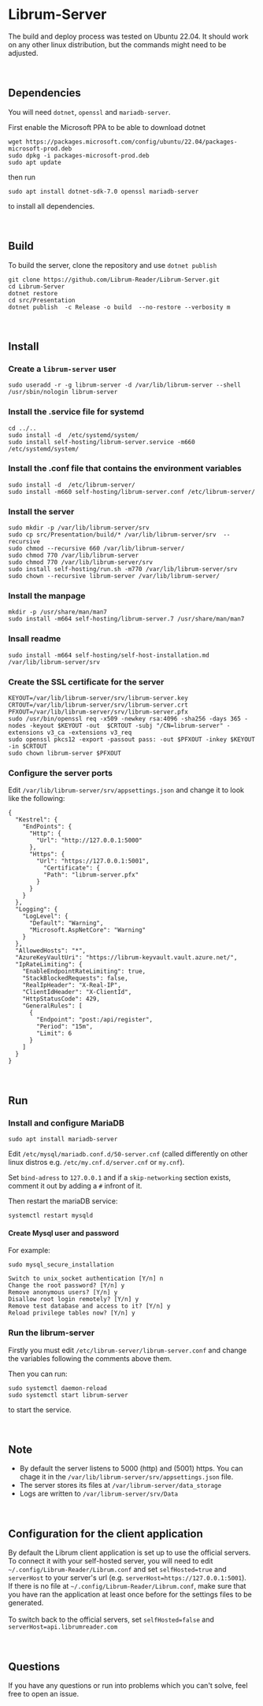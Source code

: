 # Librum-Server
The build and deploy process was tested on Ubuntu 22.04. It should work on any other linux distribution, but the commands might need to be adjusted. 

<br>

## Dependencies

You will need `dotnet`, `openssl` and `mariadb-server`.

First enable the Microsoft PPA to be able to download dotnet
```
wget https://packages.microsoft.com/config/ubuntu/22.04/packages-microsoft-prod.deb 
sudo dpkg -i packages-microsoft-prod.deb
sudo apt update
```
then run
```
sudo apt install dotnet-sdk-7.0 openssl mariadb-server
```
to install all dependencies.

<br>

## Build

To build the server, clone the repository and use `dotnet publish`

```
git clone https://github.com/Librum-Reader/Librum-Server.git
cd Librum-Server
dotnet restore
cd src/Presentation
dotnet publish  -c Release -o build  --no-restore --verbosity m

```

<br>

## Install
### Create a `librum-server` user

```
sudo useradd -r -g librum-server -d /var/lib/librum-server --shell /usr/sbin/nologin librum-server 
```

### Install the .service file for systemd  

```
cd ../..
sudo install -d  /etc/systemd/system/
sudo install self-hosting/librum-server.service -m660  /etc/systemd/system/
```

### Install the .conf file that contains the environment variables

```
sudo install -d  /etc/librum-server/
sudo install -m660 self-hosting/librum-server.conf /etc/librum-server/
```

### Install the server

```
sudo mkdir -p /var/lib/librum-server/srv
sudo cp src/Presentation/build/* /var/lib/librum-server/srv  --recursive
sudo chmod --recursive 660 /var/lib/librum-server/
sudo chmod 770 /var/lib/librum-server
sudo chmod 770 /var/lib/librum-server/srv
sudo install self-hosting/run.sh -m770 /var/lib/librum-server/srv
sudo chown --recursive librum-server /var/lib/librum-server/
```

### Install the manpage  

```
mkdir -p /usr/share/man/man7  
sudo install -m664 self-hosting/librum-server.7 /usr/share/man/man7
```

### Insall readme

```
sudo install -m664 self-hosting/self-host-installation.md /var/lib/librum-server/srv
```

### Create the SSL certificate for the server  

```
KEYOUT=/var/lib/librum-server/srv/librum-server.key
CRTOUT=/var/lib/librum-server/srv/librum-server.crt
PFXOUT=/var/lib/librum-server/srv/librum-server.pfx
sudo /usr/bin/openssl req -x509 -newkey rsa:4096 -sha256 -days 365 -nodes -keyout $KEYOUT -out  $CRTOUT -subj "/CN=librum-server" -extensions v3_ca -extensions v3_req 
sudo openssl pkcs12 -export -passout pass: -out $PFXOUT -inkey $KEYOUT -in $CRTOUT
sudo chown librum-server $PFXOUT 
```

### Configure the server ports  

Edit `/var/lib/librum-server/srv/appsettings.json` and change it to look like the following:

```
{
  "Kestrel": {
    "EndPoints": {
      "Http": {
        "Url": "http://127.0.0.1:5000"
      },
      "Https": {
        "Url": "https://127.0.0.1:5001",
		  "Certificate": {
          "Path": "librum-server.pfx"
        }
      }
    }
  },
  "Logging": {
    "LogLevel": {
      "Default": "Warning",
      "Microsoft.AspNetCore": "Warning"
    }
  },
  "AllowedHosts": "*",
  "AzureKeyVaultUri": "https://librum-keyvault.vault.azure.net/",
  "IpRateLimiting": {
    "EnableEndpointRateLimiting": true,
    "StackBlockedRequests": false,
    "RealIpHeader": "X-Real-IP",
    "ClientIdHeader": "X-ClientId",
    "HttpStatusCode": 429,
    "GeneralRules": [
      {
        "Endpoint": "post:/api/register",
        "Period": "15m",
        "Limit": 6
      }
    ]
  }
}
```

<br>

## Run

### Install and configure MariaDB

```
sudo apt install mariadb-server
```

Edit `/etc/mysql/mariadb.conf.d/50-server.cnf` (called differently on other linux distros e.g. `/etc/my.cnf.d/server.cnf` or `my.cnf`).

Set `bind-adress` to `127.0.0.1` and if a `skip-networking` section exists, comment it out by adding a `#` infront of it.

Then restart the mariaDB service:  

```
systemctl restart mysqld
```

#### Create Mysql user and password
For example:

```
sudo mysql_secure_installation

Switch to unix_socket authentication [Y/n] n
Change the root password? [Y/n] y
Remove anonymous users? [Y/n] y
Disallow root login remotely? [Y/n] y
Remove test database and access to it? [Y/n] y
Reload privilege tables now? [Y/n] y
```

### Run the librum-server
Firstly you must edit `/etc/librum-server/librum-server.conf` and change the variables following the comments above them.

Then you can run:

```
sudo systemctl daemon-reload
sudo systemctl start librum-server
```

to start the service.

<br>

## Note
- By default the server listens to 5000 (http) and (5001) https. You can chage it in the `/var/lib/librum-server/srv/appsettings.json` file.
- The server stores its files at `/var/librum-server/data_storage`
- Logs are written to `/var/librum-server/srv/Data`

<br>

## Configuration for the client application

By default the Librum client application is set up to use the official servers. To connect it with your self-hosted server, you will need to edit `~/.config/Librum-Reader/Librum.conf` and set `selfHosted=true` and `serverHost` to your server's url (e.g. `serverHost=https://127.0.0.1:5001`).<br>
If there is no file at `~/.config/Librum-Reader/Librum.conf`, make sure that you have ran the application at least once before for the settings files to be generated.
<br>
<br>
To switch back to the official servers, set `selfHosted=false` and `serverHost=api.librumreader.com`

<br>

## Questions

If you have any questions or run into problems which you can't solve, feel free to open an issue.
